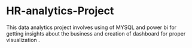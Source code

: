 # HR-analytics-Project
This data analytics project involves using of MYSQL and power bi for getting insights about the business and creation of dashboard for proper visualization .
